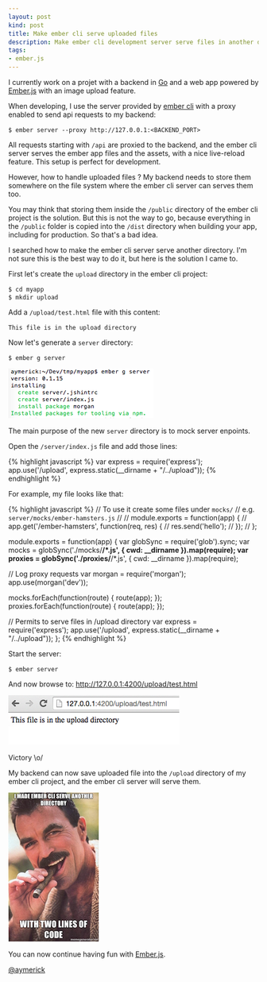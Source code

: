 ```yaml
---
layout: post
kind: post
title: Make ember cli serve uploaded files
description: Make ember cli development server serve files in another directory
tags:
- ember.js
---
```


I currently work on a projet with a backend in <a href="http://golang.org">Go</a> and a web app powered by <a href="http://emberjs.com">Ember.js</a> with an image upload feature.

When developing, I use the server provided by <a href="http://www.ember-cli.com">ember cli</a> with a proxy enabled to send api requests to my backend:

    $ ember server --proxy http://127.0.0.1:<BACKEND_PORT>

All requests starting with `/api` are proxied to the backend, and the ember cli server serves the ember app files and the assets, with a nice live-reload feature. This setup is perfect for development.

However, how to handle uploaded files ? My backend needs to store them somewhere on the file system where the ember cli server can serves them too.

You may think that storing them inside the `/public` directory of the ember cli project is the solution. But this is not the way to go, because everything in the `/public` folder is copied into the `/dist` directory when building your app, including for production. So that's a bad idea.

I searched how to make the ember cli server serve another directory. I'm not sure this is the best way to do it, but here is the solution I came to.

First let's create the `upload` directory in the ember cli project:

    $ cd myapp
    $ mkdir upload

Add a `/upload/test.html` file with this content:

    This file is in the upload directory

Now let's generate a `server` directory:

    $ ember g server

![ember g server](/img/emberjs/ember_cli_server_01.png)

The main purpose of the new `server` directory is to mock server enpoints.

Open the `/server/index.js` file and add those lines:

{% highlight javascript %}
var express = require('express');
app.use('/upload', express.static(__dirname + "/../upload"));
{% endhighlight %}

For example, my file looks like that:

{% highlight javascript %}
// To use it create some files under `mocks/`
// e.g. `server/mocks/ember-hamsters.js`
//
// module.exports = function(app) {
//   app.get('/ember-hamsters', function(req, res) {
//     res.send('hello');
//   });
// };

module.exports = function(app) {
  var globSync   = require('glob').sync;
  var mocks      = globSync('./mocks/**/*.js', { cwd: __dirname }).map(require);
  var proxies    = globSync('./proxies/**/*.js', { cwd: __dirname }).map(require);

  // Log proxy requests
  var morgan  = require('morgan');
  app.use(morgan('dev'));

  mocks.forEach(function(route) { route(app); });
  proxies.forEach(function(route) { route(app); });

  // Permits to serve files in /upload directory
  var express = require('express');
  app.use('/upload', express.static(__dirname + "/../upload"));
};
{% endhighlight %}

Start the server:

    $ ember server

And now browse to: <http://127.0.0.1:4200/upload/test.html>

![serving upload dir](/img/emberjs/ember_cli_server_02.png)

Victory \o/

My backend can now save uploaded file into the `/upload` directory of my ember cli project, and the ember cli server will serve them.

![victory](/img/emberjs/ember_cli_server_victory.jpg)

You can now continue having fun with <a href="http://emberjs.com">Ember.js</a>.

<a href="https://twitter.com/aymerick">@aymerick</a>
